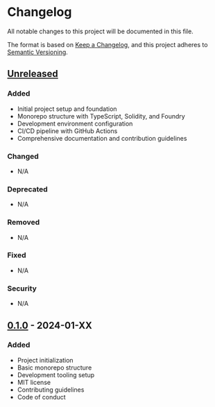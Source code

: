 # Changelog

All notable changes to this project will be documented in this file.

The format is based on [Keep a Changelog](https://keepachangelog.com/en/1.0.0/),
and this project adheres to [Semantic Versioning](https://semver.org/spec/v2.0.0.html).

## [Unreleased]

### Added
- Initial project setup and foundation
- Monorepo structure with TypeScript, Solidity, and Foundry
- Development environment configuration
- CI/CD pipeline with GitHub Actions
- Comprehensive documentation and contribution guidelines

### Changed
- N/A

### Deprecated
- N/A

### Removed
- N/A

### Fixed
- N/A

### Security
- N/A

## [0.1.0] - 2024-01-XX

### Added
- Project initialization
- Basic monorepo structure
- Development tooling setup
- MIT license
- Contributing guidelines
- Code of conduct

[Unreleased]: https://github.com/abstractchain/automation-sdk/compare/v0.1.0...HEAD
[0.1.0]: https://github.com/abstractchain/automation-sdk/releases/tag/v0.1.0